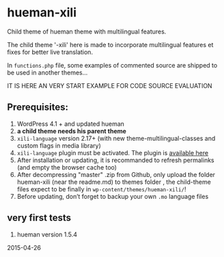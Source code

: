 # hueman-xili

Child theme of hueman theme with multilingual features.


The child theme '-xili' here is made to incorporate multilingual features et fixes for better live translation.

In `functions.php` file, some examples of commented source are shipped to be used in another themes...

IT IS HERE AN VERY START EXAMPLE FOR CODE SOURCE EVALUATION

## Prerequisites:

1. WordPress 4.1 + and updated hueman
1. **a child theme needs his parent theme**
1. `xili-language` version 2.17+ (with new theme-multilingual-classes and custom flags in media library)
1. `xili-language` plugin must be activated. The plugin is [available here](http://wordpress.org/plugins/xili-language/)
1. After installation or updating, it is recommanded to refresh permalinks (and empty the browser cache too)
1. After decompressing "master" .zip from Github, only upload the folder hueman-xili (near the readme.md) to themes folder , the child-theme files expect to be finally in `wp-content/themes/hueman-xili/`!
1. Before updating, don’t forget to backup your own `.mo` language files

## very first tests
1. hueman version 1.5.4

2015-04-26
